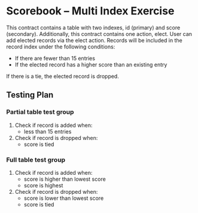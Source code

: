 # Scorebook – Multi Index Exercise

This contract contains a table with two indexes, id (primary) and score (secondary). Additionally, this contract contains one action, elect. User can add elected records via the elect action. Records will be included in the record index under the following conditions:
	
* If there are fewer than 15 entries
* If the elected record has a higher score than an existing entry
	
If there is a tie, the elected record is dropped.

## Testing Plan

### Partial table test group
1. Check if record is added when:
	* less than 15 entries
2. Check if record is dropped when:
	* score is tied
				
### Full table test group
1. Check if record is added when:
	* score is higher than lowest score
	* score is highest
2. Check if record is dropped when:
	* score is lower than lowest score
	* score is tied